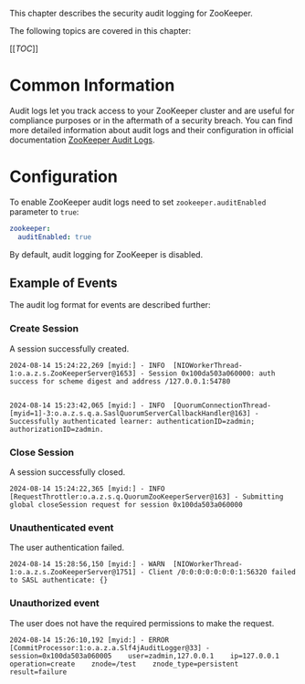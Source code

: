 This chapter describes the security audit logging for ZooKeeper.

<!-- #GFCFilterMarkerStart# -->
The following topics are covered in this chapter:

[[_TOC_]]
<!-- #GFCFilterMarkerEnd# -->

# Common Information

Audit logs let you track access to your ZooKeeper cluster and are useful for compliance purposes or in the aftermath of a security breach.
You can find more detailed information about audit logs and their configuration in official documentation [ZooKeeper Audit Logs](https://zookeeper.apache.org/doc/r3.8.4/zookeeperAuditLogs.html).

# Configuration

To enable ZooKeeper audit logs need to set `zookeeper.auditEnabled` parameter to `true`:

```yaml
zookeeper:
  auditEnabled: true
```

By default, audit logging for ZooKeeper is disabled.

## Example of Events

The audit log format for events are described further:

### Create Session

A session successfully created.

```text
2024-08-14 15:24:22,269 [myid:] - INFO  [NIOWorkerThread-1:o.a.z.s.ZooKeeperServer@1653] - Session 0x100da503a060000: auth success for scheme digest and address /127.0.0.1:54780


2024-08-14 15:23:42,065 [myid:] - INFO  [QuorumConnectionThread-[myid=1]-3:o.a.z.s.q.a.SaslQuorumServerCallbackHandler@163] - Successfully authenticated learner: authenticationID=zadmin;  authorizationID=zadmin.
```

### Close Session

A session successfully closed.

```text
2024-08-14 15:24:22,365 [myid:] - INFO  [RequestThrottler:o.a.z.s.q.QuorumZooKeeperServer@163] - Submitting global closeSession request for session 0x100da503a060000
```

### Unauthenticated event

The user authentication failed.

```text
2024-08-14 15:28:56,150 [myid:] - WARN  [NIOWorkerThread-1:o.a.z.s.ZooKeeperServer@1751] - Client /0:0:0:0:0:0:0:1:56320 failed to SASL authenticate: {}
```

### Unauthorized event

The user does not have the required permissions to make the request.

```text
2024-08-14 15:26:10,192 [myid:] - ERROR [CommitProcessor:1:o.a.z.a.Slf4jAuditLogger@33] - session=0x100da503a060005    user=zadmin,127.0.0.1    ip=127.0.0.1    operation=create    znode=/test    znode_type=persistent    result=failure
```
